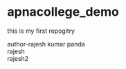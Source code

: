 # apnacollege_demo
this is my first repogitry

author-rajesh kumar panda
<br/>
rajesh
<br/>
rajesh2
